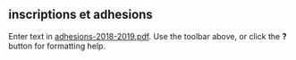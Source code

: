 ## inscriptions et adhesions

Enter text in [adhesions-2018-2019.pdf](https://mail.google.com/mail/u/0/?hl=fr&shva=1#inbox/16402bc9d9553f48?projector=1&messagePartId=0.1). Use the toolbar above, or click the **?** button for formatting help.
